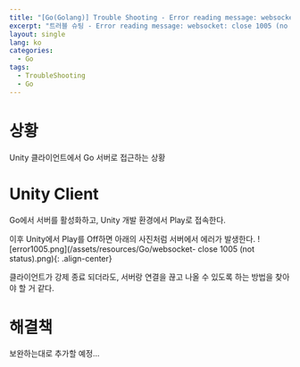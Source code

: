 ```yaml
---
title: "[Go(Golang)] Trouble Shooting - Error reading message: websocket: close 1005 (no status)"
excerpt: "트러블 슈팅 - Error reading message: websocket: close 1005 (no status)"
layout: single
lang: ko
categories:
  - Go
tags:
  - TroubleShooting
  - Go
---
```



# 상황
Unity 클라이언트에서 Go 서버로 접근하는 상황


# Unity Client
Go에서 서버를 활성화하고, Unity 개발 환경에서 Play로 접속한다.

이후 Unity에서 Play를 Off하면 아래의 사진처럼 서버에서 에러가 발생한다.
![error1005.png](/assets/resources/Go/websocket- close 1005 (not status).png){: .align-center}

클라이언트가 강제 종료 되더라도, 서버랑 연결을 끊고 나올 수 있도록 하는 방법을 찾아야 할 거 같다.


# 해결책
보완하는대로 추가할 예정...